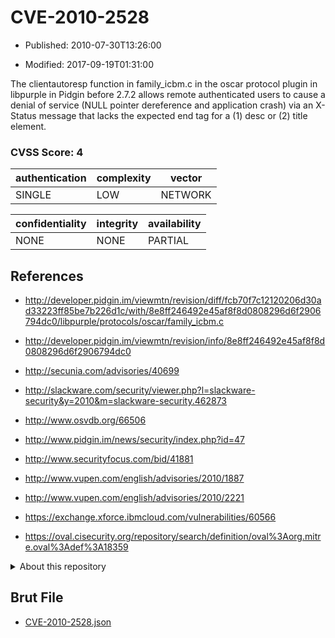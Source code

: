 # CVE-2010-2528

- Published: 2010-07-30T13:26:00

- Modified: 2017-09-19T01:31:00

The clientautoresp function in family_icbm.c in the oscar protocol plugin in libpurple in Pidgin before 2.7.2 allows remote authenticated users to cause a denial of service (NULL pointer dereference and application crash) via an X-Status message that lacks the expected end tag for a (1) desc or (2) title element.

### CVSS Score: **4**

| authentication | complexity | vector |
| --- | --- | --- |
| SINGLE | LOW | NETWORK |

| confidentiality | integrity | availability |
| --- | --- | --- |
| NONE | NONE | PARTIAL |

## References

* http://developer.pidgin.im/viewmtn/revision/diff/fcb70f7c12120206d30ad33223ff85be7b226d1c/with/8e8ff246492e45af8f8d0808296d6f2906794dc0/libpurple/protocols/oscar/family_icbm.c

* http://developer.pidgin.im/viewmtn/revision/info/8e8ff246492e45af8f8d0808296d6f2906794dc0

* http://secunia.com/advisories/40699

* http://slackware.com/security/viewer.php?l=slackware-security&y=2010&m=slackware-security.462873

* http://www.osvdb.org/66506

* http://www.pidgin.im/news/security/index.php?id=47

* http://www.securityfocus.com/bid/41881

* http://www.vupen.com/english/advisories/2010/1887

* http://www.vupen.com/english/advisories/2010/2221

* https://exchange.xforce.ibmcloud.com/vulnerabilities/60566

* https://oval.cisecurity.org/repository/search/definition/oval%3Aorg.mitre.oval%3Adef%3A18359

<details>
<summary>About this repository</summary> 

  This repository is part of the project [Live Hack CVE](https://github.com/Live-Hack-CVE). Main website can be found [www.live-hack.org](https://www.live-hack.org) 
  
  Made by [Sn0wAlice](https://github.com/Sn0wAlice) for the people that care about security and need to have a feed of the latest CVEs. Hope you enjoy it, don't forget to star the repo and follow me on [Twitter](https://twitter.com/Sn0wAlice) and [Github](https://github.com/Sn0wAlice). And that is my [personnal website](https://www.alice-snow.me/)

  - [Home Page](https://github.com/Live-Hack-CVE)
  - [Framework](https://github.com/Live-Hack-CVE/cve-framework)
  - [CVE database](https://github.com/Live-Hack-CVE/full_database)
  - [Changelog](https://github.com/Live-Hack-CVE/Changelog)
</details>

## Brut File

* [CVE-2010-2528.json](https://raw.githubusercontent.com/Live-Hack-CVE/full_database/main/cves/2010/CVE-2010-2528.json)

